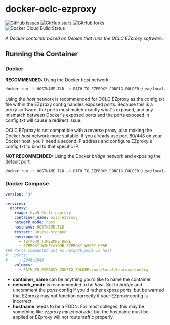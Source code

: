 # docker-oclc-ezproxy

[![GitHub issues](https://img.shields.io/github/issues/hyp5r/docker-oclc-ezproxy?style=for-the-badge&logo=github)](https://github.com/hyp5r/docker-oclc-ezproxy/issues) [![GitHub stars](https://img.shields.io/github/stars/hyp5r/docker-oclc-ezproxy?style=for-the-badge&logo=github)](https://github.com/hyp5r/docker-oclc-ezproxy/stargazers) [![GitHub forks](https://img.shields.io/github/forks/hyp5r/docker-oclc-ezproxy?style=for-the-badge&logo=github)](https://github.com/hyp5r/docker-oclc-ezproxy/network) ![Docker Cloud Build Status](https://img.shields.io/docker/cloud/build/hyp5r/oclc-ezproxy?style=for-the-badge&logo=docker)

*A Docker container based on Debian that runs the OCLC EZproxy software.*

## Running the Container
### Docker

**RECOMMENDED:** Using the Docker *host* network:

```sh
docker run -h HOSTNAME.TLD -v PATH_TO_EZPROXY_CONFIG_FOLDER:/usr/local/ezproxy/config --network=host hyp5r/oclc-ezproxy
```

Using the *host* network is recommended for OCLC EZproxy as the config.txt file within the EZproxy config handles exposed ports. Because this is a proxy software, the ports must match exactly what's exposed, and any mismatch between Docker's exposed ports and the ports exposed in config.txt will cause a redirect issue.

OCLC EZproxy is not compatible with a reverse proxy, also making the Docker *host* network more suitable. If you already use port 80/443 on your Docker host, you'll need a second IP address and configure EZproxy's config.txt to bind to that specific IP.

**NOT RECOMMENDED:** Using the Docker *bridge* network and exposing the default port:

```sh
docker run -h HOSTNAME.TLD -v PATH_TO_EZPROXY_CONFIG_FOLDER:/usr/local/ezproxy/config -p 2048:2048 hyp5r/oclc-ezproxy
```

### Docker Compose

```yaml
version: "3"

services:
  ezproxy:
    image: hyp5r/oclc-ezproxy
    container_name: oclc-ezproxy
    network_mode: host
    hostname: HOSTNAME.TLD
    restart: unless-stopped
    environment:
      - TZ=YOUR_TIMEZONE_HERE
      - EZPROXY_WSKEY=YOUR_EZPROXY_WSKEY_HERE
### Ports commented out as network_mode is host
#   ports:
#     - 2048:2048
    volumes:
      - PATH_TO_EZPROXY_CONFIG_FOLDER:/usr/local/ezproxy/config
```

* **container_name** can be anything you'd like to name the container.
* **network_mode** is recommended to be *host*. Set to *bridge* and uncomment the *ports* config if you'd rather expose ports, but be warned that EZproxy may not function correctly if your EZproxy config is incorrect.
* **hostname** needs to be a FQDN. For most colleges, this may be something like *ezproxy.myschool.edu*, but the hostname must be applied or EZproxy will not route traffic properly.